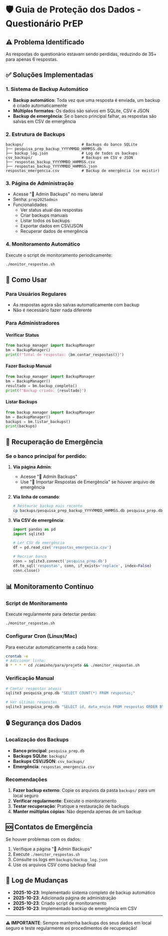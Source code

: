 # 🛡️ Guia de Proteção dos Dados - Questionário PrEP

## ⚠️ Problema Identificado
As respostas do questionário estavam sendo perdidas, reduzindo de 35+ para apenas 6 respostas.

## ✅ Soluções Implementadas

### 1. Sistema de Backup Automático
- **Backup automático**: Toda vez que uma resposta é enviada, um backup é criado automaticamente
- **Múltiplos formatos**: Os dados são salvos em SQLite, CSV e JSON
- **Backup de emergência**: Se o banco principal falhar, as respostas são salvas em CSV de emergência

### 2. Estrutura de Backups
```
backups/                          # Backups do banco SQLite
├── pesquisa_prep_backup_YYYYMMDD_HHMMSS.db
├── backup_log.json               # Log de todos os backups
csv_backups/                      # Backups em CSV e JSON
├── respostas_backup_YYYYMMDD_HHMMSS.csv
├── respostas_backup_YYYYMMDD_HHMMSS.json
respostas_emergencia.csv          # Backup de emergência (se existir)
```

### 3. Página de Administração
- Acesse "🔧 Admin Backups" no menu lateral
- Senha: `prep2025admin`
- Funcionalidades:
  - Ver status atual das respostas
  - Criar backups manuais
  - Listar todos os backups
  - Exportar dados em CSV/JSON
  - Recuperar dados de emergência

### 4. Monitoramento Automático
Execute o script de monitoramento periodicamente:
```bash
./monitor_respostas.sh
```

## 🔧 Como Usar

### Para Usuários Regulares
- As respostas agora são salvas automaticamente com backup
- Não é necessário fazer nada diferente

### Para Administradores

#### Verificar Status
```python
from backup_manager import BackupManager
bm = BackupManager()
print(f"Total de respostas: {bm.contar_respostas()}")
```

#### Fazer Backup Manual
```python
from backup_manager import BackupManager
bm = BackupManager()
resultado = bm.backup_completo()
print(f"Backup criado: {resultado}")
```

#### Listar Backups
```python
from backup_manager import BackupManager
bm = BackupManager()
backups = bm.listar_backups()
print(backups)
```

## 🚨 Recuperação de Emergência

### Se o banco principal for perdido:

1. **Via página Admin**:
   - Acesse "🔧 Admin Backups"
   - Use "🔄 Importar Respostas de Emergência" se houver arquivo de emergência

2. **Via linha de comando**:
   ```bash
   # Restaurar backup mais recente
   cp backups/pesquisa_prep_backup_YYYYMMDD_HHMMSS.db pesquisa_prep.db
   ```

3. **Via CSV de emergência**:
   ```python
   import pandas as pd
   import sqlite3
   
   # Ler CSV de emergência
   df = pd.read_csv('respostas_emergencia.csv')
   
   # Recriar banco
   conn = sqlite3.connect('pesquisa_prep.db')
   df.to_sql('respostas', conn, if_exists='replace', index=False)
   conn.close()
   ```

## 📊 Monitoramento Contínuo

### Script de Monitoramento
Execute regularmente para detectar perdas:
```bash
./monitor_respostas.sh
```

### Configurar Cron (Linux/Mac)
Para executar automaticamente a cada hora:
```bash
crontab -e
# Adicionar linha:
0 * * * * cd /caminho/para/projeto && ./monitor_respostas.sh
```

### Verificação Manual
```bash
# Contar respostas atuais
sqlite3 pesquisa_prep.db "SELECT COUNT(*) FROM respostas;"

# Ver últimas respostas
sqlite3 pesquisa_prep.db "SELECT id, data_envio FROM respostas ORDER BY data_envio DESC LIMIT 5;"
```

## 🔒 Segurança dos Dados

### Localização dos Backups
- **Banco principal**: `pesquisa_prep.db`
- **Backups SQLite**: `backups/`
- **Backups CSV/JSON**: `csv_backups/`
- **Emergência**: `respostas_emergencia.csv`

### Recomendações
1. **Fazer backup externo**: Copie os arquivos da pasta `backups/` para um local seguro
2. **Verificar regularmente**: Execute o monitoramento
3. **Testar recuperação**: Pratique a restauração de backups
4. **Manter múltiplas cópias**: Não dependa apenas de um backup

## 🆘 Contatos de Emergência

Se houver problemas com os dados:
1. Verifique a página "🔧 Admin Backups"
2. Execute `./monitor_respostas.sh`
3. Consulte os logs em `backups/backup_log.json`
4. Use os arquivos CSV como backup final

## 📝 Log de Mudanças

- **2025-10-23**: Implementado sistema completo de backup automático
- **2025-10-23**: Adicionada página de administração
- **2025-10-23**: Criado script de monitoramento
- **2025-10-23**: Implementado backup de emergência em CSV

---

**⚠️ IMPORTANTE**: Sempre mantenha backups dos seus dados em local seguro e teste regularmente os procedimentos de recuperação!